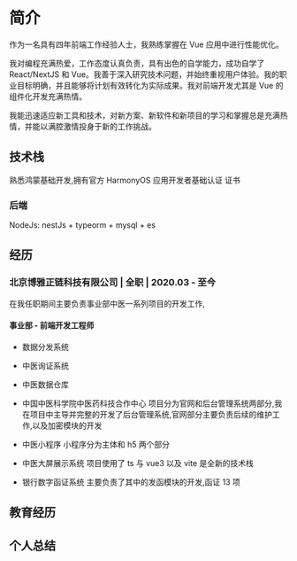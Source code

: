 # 简介

作为一名具有四年前端工作经验人士，我熟练掌握在 Vue 应用中进行性能优化。

我对编程充满热爱，工作态度认真负责，具有出色的自学能力，成功自学了 React/NextJS 和 Vue。我善于深入研究技术问题，并始终重视用户体验。我的职业目标明确，并且能够将计划有效转化为实际成果。我对前端开发尤其是 Vue 的组件化开发充满热情。

我能迅速适应新工具和技术，对新方案、新软件和新项目的学习和掌握总是充满热情，并能以满腔激情投身于新的工作挑战。

## 技术栈

熟悉鸿蒙基础开发,拥有官方 HarmonyOS 应用开发者基础认证 证书

### 后端

NodeJs: nestJs + typeorm + mysql + es

## 经历

### 北京博雅正链科技有限公司 | 全职 | 2020.03 - 至今

在我任职期间主要负责事业部中医一系列项目的开发工作,

#### 事业部 - 前端开发工程师

- 数据分发系统

- 中医询证系统

- 中医数据仓库

- 中国中医科学院中医药科技合作中心
  项目分为官网和后台管理系统两部分,我在项目中主导并完整的开发了后台管理系统,官网部分主要负责后续的维护工作,以及加密模块的开发

- 中医小程序
  小程序分为主体和 h5 两个部分

- 中医大屏展示系统
  项目使用了 ts 与 vue3 以及 vite 是全新的技术栈
- 银行数字函证系统
  主要负责了其中的发函模块的开发,函证 13 项

## 教育经历

## 个人总结

